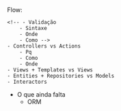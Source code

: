 Flow:

<!-- - Apresentação   (1m)
- Sobre a vagas  (2m)
- O que é Hanami (3m)
    - Proposta
    - Valores
    - O que eu ví de legal
- Sindrome de Abstinência de Rails (1m) -->
<!-- - As diferenças: (35m)
    - Estrutura da App
        - Container vs Rails -->
    <!-- - Validação
        - Sintaxe
        - Onde
        - Como -->
    - Controllers vs Actions
        - Pq
        - Como
        - Onde
    - Views + Templates vs Views
    - Entities + Repositories vs Models
    - Interactors
- O que ainda falta
    - ORM
